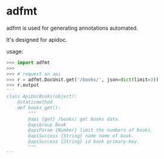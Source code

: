 # adfmt
adfmt is used for generating annotations automated.

It's designed for apidoc.

usage:
```python
>>> import adfmt
>>>
>>> # request an api
>>> r = adfmt.DocUnit.get('/books/', json=dict(limit=3)) 
>>> r.output
'''
class ApiDocBooks(object):
    @staticmethod
    def books_get():
        """
        @api {get} /books/ get books data.
        @apiGroup Book
        @apiParam {Number} limit the numbers of books.
        @apiSuccess {String} name name of book.
        @apiSuccess {String} id book primary-key.
        """
'''
```
